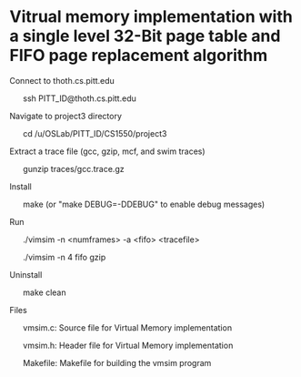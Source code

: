 # Vitrual memory implementation with a single level 32-Bit page table and FIFO page replacement algorithm

<p>Connect to thoth.cs.pitt.edu</p>
<ul>ssh PITT_ID@thoth.cs.pitt.edu</ul>
<p>Navigate to project3 directory</p>
<ul>cd /u/OSLab/PITT_ID/CS1550/project3</ul>
<p>Extract a trace file (gcc, gzip, mcf, and swim traces)</p>
<ul>gunzip traces/gcc.trace.gz</ul>

<p>Install</p>
<ul>make (or "make DEBUG=-DDEBUG" to enable debug messages)</ul>

<p>Run</p>
<ul>./vimsim -n &lt;numframes&gt; -a &lt;fifo&gt; &lt;tracefile&gt;</ul>
<ul>./vimsim -n 4 fifo gzip </ul>

<p>Uninstall</p>
<ul>make clean</ul>

<p>Files</p>
<ul>vmsim.c: Source file for Virtual Memory implementation</ul>
<ul>vmsim.h: Header file for Virtual Memory implementation</ul>
<ul>Makefile: Makefile for building the vmsim program</ul>
